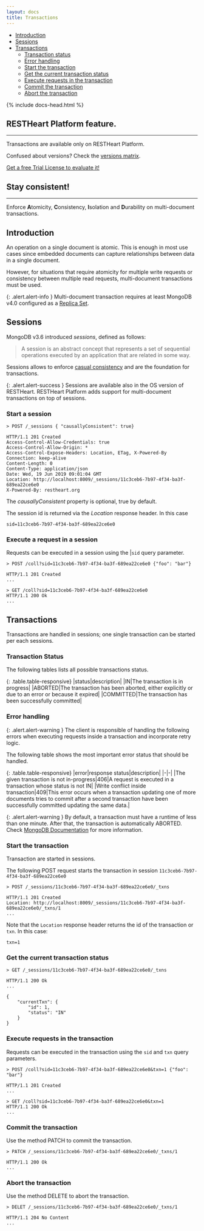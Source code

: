 ```yaml
---
layout: docs
title: Transactions
---
```


<div markdown="1" class="d-none d-xl-block col-xl-2 order-last bd-toc">

* [Introduction](#introduction)
* [Sessions](#sessions)
* [Transactions](#transactions)
    * [Transaction status](#transaction-status)
    * [Error handling](#error-handling)
    * [Start the transaction](#start-the-transaction)
    * [Get the current transaction status](#get-the-current-transaction-status)
    * [Execute requests in the transaction](#execute-requests-in-the-transaction)
    * [Commit the transaction](#commit-the-transaction)
    * [Abort the transaction](#abort-the-transaction)

</div>
<div markdown="1" class="col-12 col-md-9 col-xl-8 py-md-3 bd-content">

{% include docs-head.html %} 

<div class="alert alert-info" role="alert">
    <h2 class="alert-heading"><strong>RESTHeart Platform</strong> feature.</h2>
    <hr class="my-2">
    <p>Transactions are available only on RESTHeart Platform.</p>
    <p class="small">Confused about versions? Check the <a class="alert-link" href="/versions">versions matrix</a>.</p>
    <p><span class="badge badge-pill badge-light p-1"><a href="/get" class="uri">Get a free Trial License to evaluate it!</a></span></p>
</div>

<div class="alert alert-success" role="alert">
    <h2 class="alert-heading"><strong>Stay consistent!</strong></h2>
    <hr class="my-2">
    <p>Enforce <strong>A</strong>tomicity, <strong>C</strong>onsistency, <strong>I</strong>solation and <strong>D</strong>urability on multi-document transactions.</p>
</div>

## Introduction 

An operation on a single document is atomic. This is enough in most use cases since embedded documents can capture relationships between data in a single document.

However, for situations that require atomicity for multiple write requests or  consistency between multiple read requests, multi-document transactions must be used.

{: .alert.alert-info }
Multi-document transaction requires at least MongoDB v4.0 configured as a [Replica Set](https://docs.mongodb.com/manual/replication/).

## Sessions

MongoDB v3.6 introduced *sessions*, defined as follows:

> A session is an abstract concept that represents a set of sequential operations executed by an application that are related in some way.

Sessions allows to enforce <a href="https://docs.mongodb.com/manual/core/read-isolation-consistency-recency/#causal-consistency" target="_blank">casual consistency</a> and are the foundation for transactions.

{: .alert.alert-success }
Sessions are available also in the OS version of RESTHeart. RESTHeart Platform adds support for multi-document transactions on top of sessions.

### Start a session

``` plain
> POST /_sessions { "causallyConsistent": true}

HTTP/1.1 201 Created
Access-Control-Allow-Credentials: true
Access-Control-Allow-Origin: *
Access-Control-Expose-Headers: Location, ETag, X-Powered-By
Connection: keep-alive
Content-Length: 0
Content-Type: application/json
Date: Wed, 19 Jun 2019 09:01:04 GMT
Location: http://localhost:8009/_sessions/11c3ceb6-7b97-4f34-ba3f-689ea22ce6e0
X-Powered-By: restheart.org
```

The *causallyConsistent* property is optional, true by default.

The session id is returned via the *Location* response header. In this case 

``` plain
sid=11c3ceb6-7b97-4f34-ba3f-689ea22ce6e0
```

### Execute a request in a session

Requests can be executed in a session using the |`sid` query parameter.

``` plain
> POST /coll?sid=11c3ceb6-7b97-4f34-ba3f-689ea22ce6e0 {"foo": "bar"}

HTTP/1.1 201 Created
...

> GET /coll?sid=11c3ceb6-7b97-4f34-ba3f-689ea22ce6e0
HTTP/1.1 200 Ok
...
```

## Transactions

Transactions are handled in sessions; one single transaction can be started per each sessions.

### Transaction Status

The following tables lists all possible transactions status.

{: .table.table-responsive}
|status|description|
|IN|The transaction is in progress|
|ABORTED|The transaction has been aborted, either explicitly or due to an error or because it expired|
|COMMITTED|The transaction has been successfully committed|

### Error handling

{: .alert.alert-warning }
The client is responsible of handling the following errors when executing requests inside a transaction and incorporate retry logic.

The following table shows the most important error status that should be handled.

{: .table.table-responsive}
|error|response status|description|
|-|-|
|The given transaction is not in-progress|406|A request is executed in a transaction whose status is not IN|
|Write conflict inside transaction|409|This error occurs when a transaction updating one of more documents tries to commit after a second transaction have been successfully committed updating the same data.|

{: .alert.alert-warning }
By default, a transaction must have a runtime of less than one minute. After that, the transaction is automatically ABORTED. 
Check 
<a href="https://docs.mongodb.com/manual/core/transactions-production-consideration/#runtime-limit" target="_blank">MongoDB Documentation</a> for more information.

### Start the transaction

Transaction are started in sessions.

The following POST request starts the transaction in session `11c3ceb6-7b97-4f34-ba3f-689ea22ce6e0`

```
> POST /_sessions/11c3ceb6-7b97-4f34-ba3f-689ea22ce6e0/_txns

HTTP/1.1 201 Created
Location: http://localhost:8009/_sessions/11c3ceb6-7b97-4f34-ba3f-689ea22ce6e0/_txns/1
...
```

Note that the `Location` response header returns the id of the transaction or `txn`. In this case:

```
txn=1
```

### Get the current transaction status

```
> GET /_sessions/11c3ceb6-7b97-4f34-ba3f-689ea22ce6e0/_txns

HTTP/1.1 200 Ok
...

{
    "currentTxn": {
        "id": 1,
        "status": "IN"
    }
}
```

### Execute requests in the transaction

Requests can be executed in the transaction using the `sid` and `txn` query parameters.

``` plain
> POST /coll?sid=11c3ceb6-7b97-4f34-ba3f-689ea22ce6e0&txn=1 {"foo": "bar"}

HTTP/1.1 201 Created
...

> GET /coll?sid=11c3ceb6-7b97-4f34-ba3f-689ea22ce6e0&txn=1
HTTP/1.1 200 Ok
...
```

### Commit the transaction

Use the method PATCH to commit the transaction.

```
> PATCH /_sessions/11c3ceb6-7b97-4f34-ba3f-689ea22ce6e0/_txns/1

HTTP/1.1 200 Ok
...
```

### Abort the transaction

Use the method DELETE to abort the transaction.

```
> DELET /_sessions/11c3ceb6-7b97-4f34-ba3f-689ea22ce6e0/_txns/1

HTTP/1.1 204 No Content
...
```